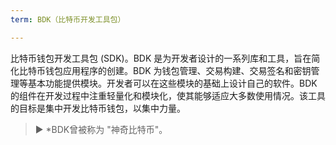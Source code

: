 ```yaml
---
term: BDK（比特币开发工具包）

---
```

比特币钱包开发工具包 (SDK)。BDK 是为开发者设计的一系列库和工具，旨在简化比特币钱包应用程序的创建。BDK 为钱包管理、交易构建、交易签名和密钥管理等基本功能提供模块。开发者可以在这些模块的基础上设计自己的软件。BDK 的组件在开发过程中注重轻量化和模块化，使其能够适应大多数使用情况。该工具的目标是集中开发比特币钱包，以集中力量。

> ► *BDK曾被称为 "神奇比特币"。